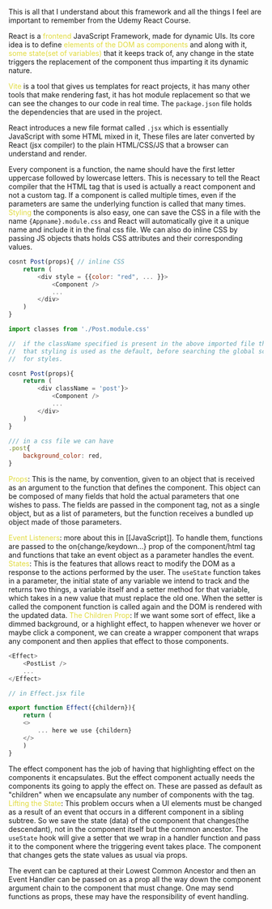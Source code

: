 This is all that I understand about this framework and all the things I feel are important to remember from the Udemy React Course.

React is a <span style="color:#e1db3d">frontend</span> JavaScript Framework, made for dynamic UIs. Its core idea is to define <span style="color:#e1db3d">elements of the DOM as components</span> and along with it, <span style="color:#e1db3d">some state(set of variables)</span> that it keeps track of, any change in the state triggers the replacement of the component thus imparting it its dynamic nature.

<span style="color:#e1db3d">Vite</span> is a tool that gives us templates for react projects, it has many other tools that make rendering fast, it has hot module replacement so that we can see the changes to our code in real time.
The `package.json` file holds the dependencies that are used in the project.

React introduces a new file format called `.jsx` which is essentially JavaScript with some HTML mixed in it, These files are later converted by React (jsx compiler) to the plain HTML/CSS/JS that a browser can understand and render.

Every component is a function, the name should have the first letter uppercase followed by lowercase letters. This is necessary to tell the React compiler that the HTML tag that is used is actually a react component and not a custom tag. If a component is called multiple times, even if the parameters are same the underlying function is called that many times.
<span style="color:#e1db3d">Styling</span> the components is also easy, one can save the CSS in a file with the name `{Appname}.module.css` and React will automatically give it a unique name and include it in the final css file. We can also do inline CSS by passing JS objects thats holds CSS attributes and their corresponding values.
```js
cosnt Post(props){ // inline CSS
	return (
		<div style = {{color: "red", ... }}>
			<Component />
			...
		</div>
	)
}

import classes from './Post.module.css'

//  if the className specified is present in the above imported file then
//  that styling is used as the default, before searching the global scope
//  for styles.

cosnt Post(props){
	return (
		<div className = 'post'}>
			<Component />
			...
		</div>
	)
}

/// in a css file we can have
.post{
	background_color: red,
}
```

<span style="color:#e1db3d">Props</span>: This is the name, by convention, given to an object that is received as an argument to the function that defines the component. This object can be composed of many fields that hold the actual parameters that one wishes to pass. The fields are passed in the component tag, not as a single object, but as a list of parameters, but the function receives a bundled up object made of those parameters.

<span style="color:#e1db3d">Event Listeners</span>: more about this in [[JavaScript]]. To handle them, functions are passed to the on{change/keydown...} prop of the component/html tag and functions that take an event object as a parameter handles the event.
<span style="color:#e1db3d">States</span>: This is the features that allows react to modify the DOM as a response to the actions performed by the user. The `useState` function takes in a parameter, the initial state of any variable we intend to track and the returns two things, a variable itself and a setter method for that variable, which takes in a new value that must replace the old one. When the setter is called the component function is called again and the DOM is rendered with the updated data.
<span style="color:#e1db3d">The Children Prop</span>: If we want some sort of effect, like a dimmed background, or a highlight effect, to happen whenever we hover or maybe click a component, we can create a wrapper component that wraps any component and then applies that effect to those components. 
```js
<Effect>
	<PostList />
	...
</Effect>

// in Effect.jsx file

export function Effect({childern}){
	return (
	<>
		... here we use {childern}
	</>
	)
}
```
The effect component has the job of having that highlighting effect on the components it encapsulates. But the effect component actually needs the components its going to apply the effect on. These are passed as default as "children" when we encapsulate any number of components with the tag.
<span style="color:#e1db3d">Lifting the State</span>: This problem occurs when a UI elements must be changed as a result of an event that occurs in a different component in a sibling subtree. So we save the state (data) of the component that changes(the descendant), not in the component itself but the common ancestor. The `useState` hook will give a setter that we wrap in a handler function and pass it to the component where the triggering event takes place. The component that changes gets the state values as usual via props.

The event can be captured at their Lowest Common Ancestor and then an Event Handler can be passed on as a prop all the way down the component argument chain to the component that must change.
One may send functions as props, these may have the responsibility of event handling.